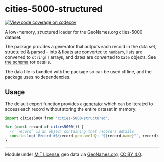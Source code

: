 # cities-5000-structured

[![View code coverage on codecov][codecov-badge]][codecov]

[codecov]: https://codecov.io/gh/adamaveray/geonames
[codecov-badge]: https://codecov.io/gh/adamaveray/geonames/branch/main/graph/badge.svg

A low-memory, structured loader for the GeoNames.org cities-5000 dataset.

The package provides a generator that outputs each record in the data set, structured & parsed – ints & floats are converted to `number`s, lists are converted to `string[]` arrays, and dates are converted to `Date` objects. See [the schema](./lib/schema.ts) for details.

The data file is bundled with the package so can be used offline, and the package uses no dependencies.

## Usage

The default export function provides a [generator][] which can be iterated to access each record without storing the entire dataset in memory:

```js
import cities5000 from 'cities-5000-structured';

for (const record of cities5000()) {
  // `record` is an object containing that record's details
  console.log(`Record #${record.geonameId}: "${record.name}"`, record);
}
```

[generator]: https://developer.mozilla.org/en-US/docs/Web/JavaScript/Guide/Iterators_and_Generators#generator_functions

---

Module under [MIT License](./LICENSE), geo data via [GeoNames.org][geonames], [CC BY 4.0][cc].

[geonames]: http://download.geonames.org/export/dump/
[cc]: https://creativecommons.org/licenses/by/4.0/
